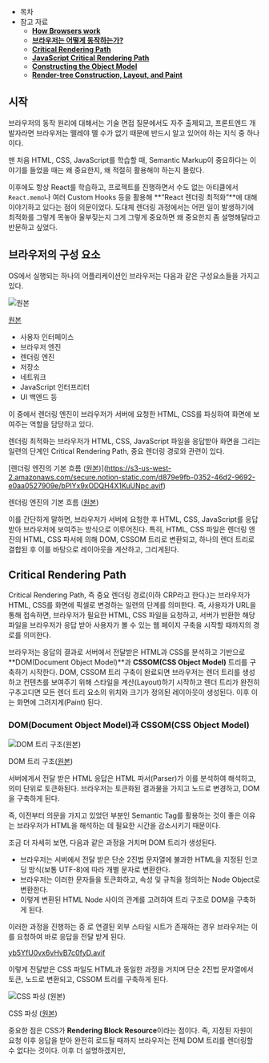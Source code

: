 - 목차
- 참고 자료
  - **[How Browsers work](https://web.dev/howbrowserswork/)**
  - **[브라우저는 어떻게 동작하는가?](https://d2.naver.com/helloworld/59361)**
  - **[Critical Rendering Path](https://developer.mozilla.org/ko/docs/Web/Performance/Critical_rendering_path)**
  - [**JavaScript Critical Rendering Path**](https://indepth.dev/posts/1498/101-javascript-critical-rendering-path)
  - **[Constructing the Object Model](https://web.dev/critical-rendering-path-constructing-the-object-model/)**
  - **[Render-tree Construction, Layout, and Paint](https://web.dev/critical-rendering-path-render-tree-construction/)**

## 시작

브라우저의 동작 원리에 대해서는 기술 면접 질문에서도 자주 출제되고, 프론트엔드 개발자라면 브라우저는 뗄레야 뗄 수가 없기 때문에 반드시 알고 있어야 하는 지식 중 하나이다.

맨 처음 HTML, CSS, JavaScript를 학습할 때, Semantic Markup이 중요하다는 이야기를 들었을 때는 왜 중요한지, 왜 적절히 활용해야 하는지 몰랐다.

이후에도 항상 React를 학습하고, 프로젝트를 진행하면서 수도 없는 아티클에서 `React.memo`나 여러 Custom Hooks 등을 활용해 **“React 렌더링 최적화”**에 대해 이야기하고 있다는 점이 의문이었다. 도대체 렌더링 과정에서는 어떤 일이 발생하기에 최적화를 그렇게 목놓아 울부짖는지 그게 그렇게 중요하면 왜 중요한지 좀 설명해달라고 반문하고 싶었다.

## 브라우저의 구성 요소

OS에서 실행되는 하나의 어플리케이션인 브라우저는 다음과 같은 구성요소들을 가지고 있다.

![[원본](https://d2.naver.com/helloworld/59361)](https://s3-us-west-2.amazonaws.com/secure.notion-static.com/17f067b7-c258-413c-b1cb-b1bc1b763f03/Untitled.png)

[원본](https://d2.naver.com/helloworld/59361)

- 사용자 인터페이스
- 브라우저 엔진
- 렌더링 엔진
- 저장소
- 네트워크
- JavaScript 인터프리터
- UI 백엔드 등

이 중에서 렌더링 엔진이 브라우저가 서버에 요청한 HTML, CSS를 파싱하여 화면에 보여주는 역할을 담당하고 있다.

렌더링 최적화는 브라우저가 HTML, CSS, JavaScript 파일을 응답받아 화면을 그리는 일련의 단계인 Critical Rendering Path, 중요 렌더링 경로와 관련이 있다.

[렌더링 엔진의 기본 흐름 ([원본](https://web.dev/howbrowserswork/))](https://s3-us-west-2.amazonaws.com/secure.notion-static.com/d879e9fb-0352-46d2-9692-e0aa0527909e/bPlYx9xODQH4X1KuUNpc.avif)

렌더링 엔진의 기본 흐름 ([원본](https://web.dev/howbrowserswork/))

이를 간단하게 말하면, 브라우저가 서버에 요청한 후 HTML, CSS, JavaScript를 응답 받아 브라우저에 보여주는 방식으로 이루어진다. 특히, HTML, CSS 파일은 렌더링 엔진의 HTML, CSS 파서에 의해 DOM, CSSOM 트리로 변환되고, 하나의 렌더 트리로 결합된 후 이를 바탕으로 레이아웃을 계산하고, 그리게된다.

## Critical Rendering Path

Critical Rendering Path, 즉 중요 렌더링 경로(이하 CRP라고 한다.)는 브라우저가 HTML, CSS를 화면에 픽셀로 변경하는 일련의 단계를 의미한다. 즉, 사용자가 URL을 통해 접속하면, 브라우저가 필요한 HTML, CSS 파일을 요청하고, 서버가 반환한 해당 파일을 브라우저가 응답 받아 사용자가 볼 수 있는 웹 페이지 구축을 시작할 때까지의 경로를 의미한다.

브라우저는 응답의 결과로 서버에서 전달받은 HTML과 CSS를 분석하고 기반으로 **DOM(Document Object Model)**과 **CSSOM(CSS Object Model)** 트리를 구축하기 시작한다. DOM, CSSOM 트리 구축이 완료되면 브라우저는 렌더 트리를 생성하고 컨텐츠를 보여주기 위해 스타일을 계산(Layout)하기 시작하고 렌더 트리가 완전히 구추고디면 모든 렌더 트리 요소의 위치와 크기가 정의된 레이아웃이 생성된다. 이후 이는 화면에 그려지게(Paint) 된다.

### **DOM(Document Object Model)과 CSSOM(CSS Object Model)**

![DOM 트리 구조([원본](https://indepth.dev/posts/1498/101-javascript-critical-rendering-path))](https://s3-us-west-2.amazonaws.com/secure.notion-static.com/05dba537-6497-4542-969c-4dedcc0ef227/Screenshot-2022-03-02-at-7.11.11-AM.png)

DOM 트리 구조([원본](https://indepth.dev/posts/1498/101-javascript-critical-rendering-path))

서버에게서 전달 받은 HTML 응답은 HTML 파서(Parser)가 이를 분석하여 해석하고, 의미 단위로 토큰화된다. 브라우저는 토큰화된 결과물을 가지고 노드로 변경하고, DOM을 구축하게 된다.

즉, 이전부터 의문을 가지고 있었던 부분인 Semantic Tag를 활용하는 것이 좋은 이유는 브라우저가 HTML을 해석하는 데 필요한 시간을 감소시키기 때문이다.

조금 더 자세히 보면, 다음과 같은 과정을 거치며 DOM 트리가 생성된다.

- 브라우저는 서버에서 전달 받은 단순 2진법 문자열에 불과한 HTML을 지정된 인코딩 방식(보통 UTF-8)에 따라 개별 문자로 변환한다.
- 브라우저는 이러한 문자들을 토큰화하고, 속성 및 규칙을 정의하는 Node Object로 변환한다.
- 이렇게 변환된 HTML Node 사이의 관계를 고려하여 트리 구조로 DOM을 구축하게 된다.

이러한 과정을 진행하는 중 <link>로 연결된 외부 스타일 시트가 존재하는 경우 브라우저는 이를 요청하여 바로 응답을 전달 받게 된다.

[yb5YfU0vx6vHvB7c0fyD.avif](https://s3-us-west-2.amazonaws.com/secure.notion-static.com/0a8aa150-087d-4ea4-893c-68ce5697e148/yb5YfU0vx6vHvB7c0fyD.avif)

이렇게 전달받은 CSS 파일도 HTML과 동일한 과정을 거치며 단순 2진법 문자열에서 토큰, 노드로 변환되고, CSSOM 트리를 구축하게 된다.

![CSS 파싱 ([원본](https://d2.naver.com/helloworld/59361))](https://s3-us-west-2.amazonaws.com/secure.notion-static.com/c29e0fbb-1793-4d9c-97ef-c595506ed767/helloworld-59361-12.png)

CSS 파싱 ([원본](https://d2.naver.com/helloworld/59361))

중요한 점은 CSS가 **Rendering Block Resource**이라는 점이다. 즉, 지정된 자원이 요청 이후 응답을 받아 완전히 로드될 때까지 브라우저는 전체 DOM 트리를 렌더링할 수 없다는 것이다. 이후 더 설명하겠지만, <script>로 연결된 JavaScript 파일은 **Parsing Block Resource**로 브라우저는 지정된 JavaScript 코드를 완전히 로드하고 실행할 때까지 HTML 분석 작업을 중단하게 된다.

### 렌더 트리

[렌더 트리 구조 ([원본](https://web.dev/critical-rendering-path-render-tree-construction/))](https://s3-us-west-2.amazonaws.com/secure.notion-static.com/fdc84279-4b1c-4f5e-b678-01a3c37b2492/b6Z2Gu6UD1x1imOu1tJV.avif)

렌더 트리 구조 ([원본](https://web.dev/critical-rendering-path-render-tree-construction/))

브라우저는 DOM 트리와 CSSOM 트리를 확인하면서 각각 어떤 노드에 어떤 스타일을 첨부할 지 결정하면서 렌더 트리로 결합한다. 이때 렌더 트리는 반드시 보이는 요소만을 가지고 있다. 즉, `display: none;`이 적용된 요소라면 렌더 트리에 포함되지 않는다.

### Layout

렌더 트리가 생성되고 나면 화면의 크기에 의존하여 각 요소의 너비와 높이, 관련된 위치, 페이지에서 배치되는 위치와 방법 등을 결정하게 되는데, 이 과정을 **Reflow,** **Layout**이라고 한다.

**Layout** 과정은 DOM의 영향을 받아 성능이 결정된다. 즉, 노드의 수가 많을수록 **Layout** 과정이 길어지며, 특정 애니메이션(스크롤 관련 등)이 있으면 병목 현상이 발생할 수도 있다.

### Paint

이렇게 Layout 단계를 거쳐 요소의 크기와 위치 등이 결정되면, 개별 요소를 화면에 그릴 수 있게 된다.

### Composite

Layout과 Paint는 각각 레이어에서 진행되므로, 모든 레이어를 합성하는 과정이 마지막에 필요하다.
